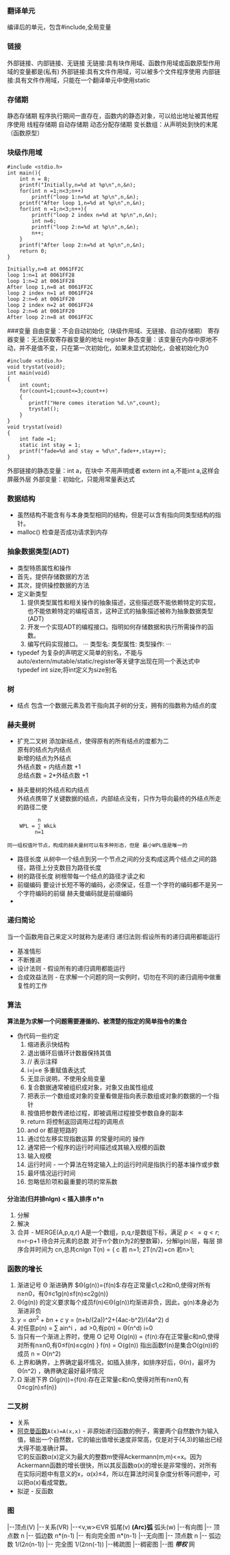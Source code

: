 ### 翻译单元
   编译后的单元，包含#include,全局变量
### 链接
 外部链接、内部链接、无链接
 无链接:具有块作用域、函数作用域或函数原型作用域的变量都是(私有)
 外部链接:具有文件作用域，可以被多个文件程序使用
 内部链接:具有文件作用域，只能在一个翻译单元中使用static
### 存储期
  静态存储期 程序执行期间一直存在，函数内的静态对象，可以给出地址被其他程序使用
  线程存储期
  自动存储期
  动态分配存储期
    变长数组：从声明处到快的末尾（函数原型）
### 块级作用域
```分别在各块中定义n，后面的屏蔽前面的块
#include <stdio.h>
int main(){
    int n = 8;
    printf("Initially,n=%d at %p\n",n,&n);
    for(int n =1;n<3;n++)
        printf("loop 1:n=%d at %p\n",n,&n);
    printf("After loop 1,n=%d at %p\n",n,&n);
    for(int n =1;n<3;n++){
        printf("loop 2 index n=%d at %p\n",n,&n);
        int n=6;
        printf("loop 2:n=%d at %p\n",n,&n);
        n++;
    }
    printf("After loop 2:n=%d at %p\n",n,&n);
    return 0;
}
```
```
Initially,n=8 at 0061FF2C
loop 1:n=1 at 0061FF28
loop 1:n=2 at 0061FF28
After loop 1,n=8 at 0061FF2C
loop 2 index n=1 at 0061FF24
loop 2:n=6 at 0061FF20
loop 2 index n=2 at 0061FF24
loop 2:n=6 at 0061FF20
After loop 2:n=8 at 0061FF2C
```
###变量
   自由变量：不会自动初始化（块级作用域、无链接、自动存储期）
   寄存器变量：无法获取寄存器变量的地址 register
   静态变量：该变量在内存中原地不动，并不是值不变，只在第一次初始化，如果未显式初始化，会被初始化为0
```程序跳过了static int stay=1;静态变量和外部变量在程序被载入内存时已经执行完毕。这条声明放在trystat()函数中是告诉编译器只有trystat()函数才能看到该变量。这条声明并未在运行时执行
#include <stdio.h>
void trystat(void);
int main(void)
{
    int count;
    for(count=1;count<=3;count++)
    {
       printf("Here comes iteration %d.\n",count);
       trystat();
    }
}
void trystat(void)
{
    int fade =1;
    static int stay = 1;
    printf("fade=%d and stay = %d\n",fade++,stay++);
}
```
   外部链接的静态变量：int a，在块中 不用声明或者 extern int a,不能int a,这样会屏蔽外层
   外部变量：初始化，只能用常量表达式

### 数据结构
   * 虽然结构不能含有与本身类型相同的结构，但是可以含有指向同类型结构的指针。
   * malloc() 检查是否成功请求到内存

### 抽象数据类型(ADT)
   * 类型特质属性和操作
   * 首先，提供存储数据的方法
   * 其次，提供操控数据的方法
   * 定义新类型
     1. 提供类型属性和相关操作的抽象描述，这些描述既不能依赖特定的实现，也不能依赖特定的编程语言，这种正式的抽象描述被称为抽象数据类型(ADT)
     2. 开发一个实现ADT的编程接口。指明如何存储数据和执行所需操作的函数。
     3. 编写代码实现接口。
     ···
     类型名:
     类型属性:
     类型操作:
     ···
  *  typedef 为复杂的声明定义简单的别名，不能与auto/extern/mutable/static/register等关键字出现在同一个表达式中
     typedef int size;将int定义为size别名

### 树
  * 结点
    包含一个数据元素及若干指向其子树的分支，拥有的指数称为结点的度

### 赫夫曼树
  * 扩充二叉树
    添加新结点，使得原有的所有结点的度都为二  
    原有的结点为内结点  
    新增的结点为外结点  
    外结点数 = 内结点数 +1  
    总结点数 = 2*外结点数 +1  

  * 赫夫曼树的外结点和内结点  
    外结点携带了关键数据的结点，内部结点没有，只作为导向最终的外结点所走的路径二使
```
          n
    WPL = ∑ WkLk
         n=1
```
    同一组权值叶节点，构成的赫夫曼树可以有多种形态，但是 最小WPL值是唯一的
  * 路径长度
    从树中一个结点到另一个节点之间的分支构成这两个结点之间的路径，路径上分支数目为路径长度
  * 树的路径长度
    树根带每一个结点的路径才读之和
  * 前缀编码 
    要设计长短不等的编码，必须保证，任意一个字符的编码都不是另一个字符编码的前缀
    赫夫曼编码就是前缀编码
  * 

### 递归简论
   当一个函数用自己来定义时就称为是递归
   递归法则:假设所有的递归调用都能运行
   
   * 基准情形
   * 不断推进
   * 设计法则 - 假设所有的递归调用都能运行
   * 合成效益法则 - 在求解一个问题的同一实例时，切勿在不同的递归调用中做重复性的工作
### 算法
  **算法是为求解一个问题需要遵循的、被清楚的指定的简单指令的集合**
  * 伪代码一些约定
    1. 缩进表示快结构
    2. 退出循环后循环计数器保持其值
    3. // 表示注释
    4. i=j=e 多重赋值表达式
    5. 无显示说明，不使用全局变量
    6. 复合数据通常被组织成对象，对象又由属性组成
    7. 把表示一个数组或对象的变量看做是指向表示数组或对象的数据的一个指针
    8. 按值把参数传递给过程，即被调用过程接受参数自身的副本
    9. return 将控制返回调用过程的调用点
    10. and or 都是短路的
    11. 通过位左移实现指数运算 的常量时间的 操作
    12. 通常把一个程序的运行时间描述成其输入规模的函数
    13. 输入规模
    14. 运行时间 - 一个算法在特定输入上的运行时间是指执行的基本操作或步数
    15. 最坏情况运行时间
    16. 忽略低阶项和最重要的项的常系数
#### 分治法(归并排nlgn) < 插入排序 n*n
  1. 分解
  2. 解决
  3. 合并 - MERGE(A,p,q,r) A是一个数组，p,q,r是数组下标，满足 $p<=q<r$; n=r-p+1 待合并元素的总数
  对于n个数(n为2的整数幂)，分解lg(n)层，每层 排序合并时间为 cn,总共cnlgn
  T(n) = { c 若 n=1; 2T(n/2)+cn 若n>1;

### 函数的增长
  1. 渐进记号 Θ 渐进确界
     $Θ(g(n))={f(n)$:存在正常量c1,c2和n0,使得对所有n≥n0，有0≤c1g(n)≤f(n)≤c2g(n)}
  2. Θ(g(n)) 的定义要求每个成员f(n)∈Θ(g(n))均渐进非负，因此，g(n)本身必为渐进非负
  3. $y = an^2 + bn + c$
     y = (n+b/(2a))^2+(4ac-b^2)/(4a^2)
                  d
  4. 对任意p(n) = ∑ ain^i ，ad >0,有p(n) = Θ(n^d)
                 i=0
  5. 当只有一个渐进上界时，使用 O 记号
     O(g(n)) = {f(n):存在正常量c和n0,使得对所有n≥n0,有0≤f(n)≤cg(n) }
     f(n) = O(g(n)) 指出函数f(n)是集合O(g(n))的成员
     n = O(n^2)
  6. 上界和确界，上界确定最坏情况，如插入排序，如排序好后，Θ(n)，最坏为Θ(n^2) ，确界确定最好最坏情况
  7. Ω 渐进下界
     Ω(g(n))={f(n):存在正常量c和n0,使得对所有n≥n0,有0≤cg(n)≤f(n)}

### 二叉树
* 关系
* [阿克曼函数](https://baike.baidu.com/item/%E9%98%BF%E5%85%8B%E6%9B%BC%E5%87%BD%E6%95%B0)`A(x)=A(x,x)` - 非原始递归函数的例子，需要两个自然数作为输入值，输出一个自然数，它的输出值增长速度非常高，仅是对于(4,3)的输出已经大得不能准确计算。  
  它的反函数α(x)定义为最大的整数m使得Ackermann(m,m)<=x。因为Ackermann函数的增长很快，所以其反函数α(x)的增长是非常慢的，对所有在实际问题中有意义的x，α(x)≤4，所以在算法时间复杂度分析等问题中，可以把α(x)看成常数。
* 拟逆 - 反函数

### 图
|--顶点(V) |--关系(VR) 
|--<v,w>∈VR  弧尾(v) __(Arc)弧__ 弧头(w)
|--有向图
   |-- 顶点数 n
   |-- 弧边数 n*(n-1)
   |-- 有向完全图 n*(n-1)
|--无向图
   |-- 顶点数 n
   |-- 弧边数 1/(2*n*(n-1))
   |-- 完全图 1/(2*n*n(-1))
|--稀疏图  |--稠密图
|--图 ___带权___ 网